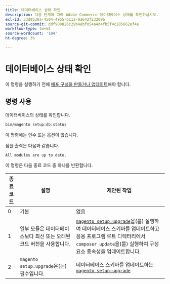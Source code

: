 ```yaml
---
title: 데이터베이스 상태 확인
description: 다음 단계에 따라 Adobe Commerce 데이터베이스 상태를 확인하십시오.
exl-id: 33d9b30a-4504-4955-b11a-0a642f23209b
source-git-commit: ddf988826c29b4ebf054a4d4fb5f4c285662ef4e
workflow-type: tm+mt
source-wordcount: '104'
ht-degree: 3%

---
```


# 데이터베이스 상태 확인

이 명령을 실행하기 전에 [배포 구성을 만들거나 업데이트](deployment.md)해야 합니다.

## 명령 사용

데이터베이스의 상태를 확인합니다.

```bash
bin/magento setup:db:status
```

이 명령에는 인수 또는 옵션이 없습니다.

샘플 출력은 다음과 같습니다.

```terminal
All modules are up to date.
```

이 명령은 다음 종료 코드 중 하나를 반환합니다.

| 종료 코드 | 설명 | 제안된 작업 |
|--------------|--------------|---------------|
| 0 | 기본 | 없음 |
| 1 | 일부 모듈은 데이터베이스보다 최신 또는 오래된 코드 버전을 사용합니다. | [`magento setup:upgrade`](database-upgrade.md)을(를) 실행하여 데이터베이스 스키마를 업데이트하고 응용 프로그램 루트 디렉터리에서 `composer update`을(를) 실행하여 구성 요소 종속성을 업데이트합니다. |
| 2 | `magento setup:upgrade`은(는) 필수입니다. | 데이터베이스 스키마를 업데이트하는 [`magento setup:upgrade`](database-upgrade.md) |
